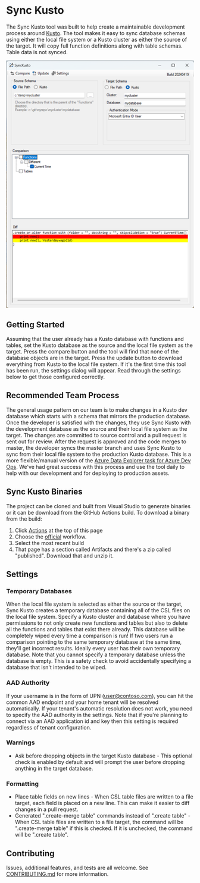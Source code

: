# Sync Kusto

The Sync Kusto tool was built to help create a maintainable development process around [Kusto](https://docs.microsoft.com/en-us/azure/data-explorer/). The tool makes it easy to sync database schemas using either the local file system or a Kusto cluster as either the source of the target. It will copy full function definitions along with table schemas. Table data is not synced.

![Screenshot](/screenshot.png)

## Getting Started
Assuming that the user already has a Kusto database with functions and tables, set the Kusto database as the source and the local file system as the target. Press the compare button and the tool will find that none of the database objects are in the target. Press the update button to download everything from Kusto to the local file system. If it's the first time this tool has been run, the settings dialog will appear. Read through the settings below to get those configured correctly.

## Recommended Team Process
The general usage pattern on our team is to make changes in a Kusto dev database which starts with a schema that mirrors the production database. Once the developer is satisfied with the changes, they use Sync Kusto with the development database as the source and their local file system as the target. The changes are committed to source control and a pull request is sent out for review. After the request is approved and the code merges to master, the developer syncs the master branch and uses Sync Kusto to sync from their local file system to the production Kusto database. This is a more flexible/manual version of the [Azure Data Explorer task for Azure Dev Ops](https://docs.microsoft.com/en-us/azure/data-explorer/devops). We've had great success with this process and use the tool daily to help with our development and for deploying to production assets.

## Sync Kusto Binaries
The project can be cloned and built from Visual Studio to generate binaries or it can be download from the GitHub Actions build. To download a binary from the build:
1. Click [Actions](https://github.com/microsoft/synckusto/actions) at the top of this page
2. Choose the [official](https://github.com/microsoft/synckusto/actions/workflows/official.yml) workflow.
3. Select the most recent build
4. That page has a section called Artifacts and there's a zip called "published". Download that and unzip it.


## Settings
### Temporary Databases
When the local file system is selected as either the source or the target, Sync Kusto creates a temporary database containing all of the CSL files on the local file system. Specify a Kusto cluster and database where you have permissions to not only create new functions and tables but also to delete all the functions and tables that exist there already. This database will be completely wiped every time a comparison is run! If two users run a comparison pointing to the same temporary database at the same time, they'll get incorrect results. Ideally every user has their own temporary database. Note that you cannot specify a temporary database unless the database is empty. This is a safety check to avoid accidentally specifying a database that isn't intended to be wiped.

### AAD Authority
If your username is in the form of UPN (user@contoso.com), you can hit the common AAD endpoint and your home tenant will be resolved automatically. If your tenant's automatic resolution does not work, you need to specify the AAD authority in the settings. Note that if you're planning to connect via an AAD application id and key then this setting is required regardless of tenant configuration.

### Warnings
- Ask before dropping objects in the target Kusto database - This optional check is enabled by default and will prompt the user before dropping anything in the target database.

### Formatting
- Place table fields on new lines - When CSL table files are written to a file target, each field is placed on a new line. This can make it easier to diff changes in a pull request.
- Generated ".create-merge table" commands instead of ".create table" - When CSL table files are written to a file target, the command will be ".create-merge table" if this is checked. If it is unchecked, the command will be ".create table".

## Contributing
Issues, additional features, and tests are all welcome. See [CONTRIBUTING.md](CONTRIBUTING.md) for more information.
